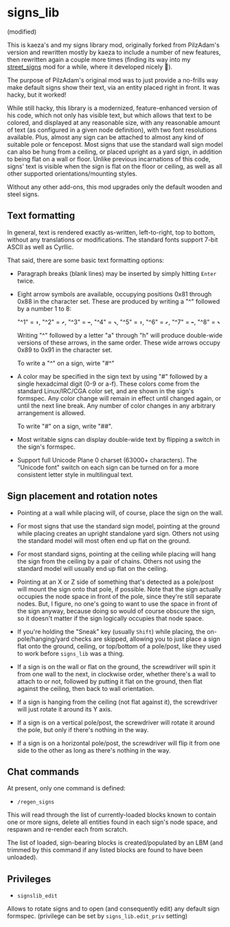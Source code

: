 # signs_lib
(modified)

This is kaeza's and my signs library mod, originally forked from PilzAdam's version and rewritten mostly by kaeza to include a number of new features, then rewritten again a couple more times (finding its way into my  [street_signs](https://forum.minetest.net/viewtopic.php?t=20866) mod for a while, where it developed nicely 🙂).

The purpose of PilzAdam's original mod was to just provide a no-frills way make default signs show their text, via an entity placed right in front.  It was hacky, but it worked!

While still hacky, this library is a modernized, feature-enhanced version of his code, which not only has visible text, but which allows that text to be colored, and displayed at any reasonable size, with any reasonable amount of text (as configured in a given node definition), with two font resolutions available. Plus, almost any sign can be attached to almost any kind of suitable pole or fencepost.  Most signs that use the standard wall sign model can also be hung from a ceiling, or placed upright as a yard sign, in addition to being flat on a wall or floor.  Unlike previous incarnations of this code, signs' text is visible when the sign is flat on the floor or ceiling, as well as all other supported orientations/mounting styles.

Without any other add-ons, this mod upgrades only the default wooden and steel signs.

## Text formatting

In general, text is rendered exactly as-written, left-to-right, top to bottom, without any translations or modifications.  The standard fonts support 7-bit ASCII as well as Cyrllic.

That said, there are some basic text formatting options:

* Paragraph breaks (blank lines) may be inserted by simply hitting `Enter` twice.

* Eight arrow symbols are available, occupying positions 0x81 through 0x88 in the character set.  These are produced by writing a "^" followed by a number 1 to 8:

  "^1" = `⬆`, "^2" = `⬈`, "^3" = `➡`, "^4" = `⬊`, "^5" = `⬇`, "^6" = `⬋`, "^7" = `⬅`, "^8" = `⬉`

  Writing "^" followed by a letter "a" through "h" will produce double-wide versions of these arrows, in the same order.  These wide arrows occupy 0x89 to 0x91 in the character set.

  To write a "^" on a sign, wirte "#^"

* A color may be specified in the sign text by using "#" followed by a single hexadcimal digit (0-9 or a-f).  These colors come from the standard Linux/IRC/CGA color set, and are shown in the sign's formspec.  Any color change will remain in effect until changed again, or until the next line break.  Any number of color changes in any arbitrary arrangement is allowed.

  To write "#" on a sign, write "##".

* Most writable signs can display double-wide text by flipping a switch in the sign's formspec.

* Support full Unicode Plane 0 charset (63000+ characters). The "Unicode font" switch on each sign can be turned on for a more consistent letter style in multilingual text.

## Sign placement and rotation notes

* Pointing at a wall while placing will, of course, place the sign on the wall.

* For most signs that use the standard sign model, pointing at the ground while placing creates an upright standalone yard sign.  Others not using the standard model will most often end up flat on the ground.

* For most standard signs, pointing at the ceiling while placing will hang the sign from the ceiling by a pair of chains.  Others not using the standard model will usually end up flat on the ceiling.

* Pointing at an X or Z side of something that's detected as a pole/post will mount the sign onto that pole, if possible.  Note that the sign actually occupies the node space in front of the pole, since they're still separate nodes.  But, I figure, no one's going to want to use the space in front of the sign anyway, because doing so would of course obscure the sign, so it doesn't matter if the sign logically occupies that node space.

* If you're holding the "Sneak" key (usually `Shift`) while placing, the on-pole/hanging/yard checks are skipped, allowing you to just place a sign flat onto the ground, ceiling, or top/bottom of a pole/post, like they used to work before `signs_lib` was a thing.

* If a sign is on the wall or flat on the ground, the screwdriver will spin it from one wall to the next, in clockwise order, whether there's a wall to attach to or not, followed by putting it flat on the ground, then flat against the ceiling, then back to wall orientation.

* If a sign is hanging from the ceiling (not flat against it), the screwdriver will just rotate it around its Y axis.

* If a sign is on a vertical pole/post, the screwdriver will rotate it around the pole, but only if there's nothing in the way.

* If a sign is on a horizontal pole/post, the screwdriver will flip it from one side to the other as long as there's nothing in the way.

## Chat commands

At present, only one command is defined:

* `/regen_signs`

This will read through the list of currently-loaded blocks known to contain one or more signs, delete all entities found in each sign's node space, and respawn and re-render each from scratch.

The list of loaded, sign-bearing blocks is created/populated by an LBM (and trimmed by this command if any listed blocks are found to have been unloaded).

## Privileges

* `signslib_edit`

Allows to rotate signs and to open (and consequently edit) any default sign formspec.
(privilege can be set by `signs_lib.edit_priv` setting)
